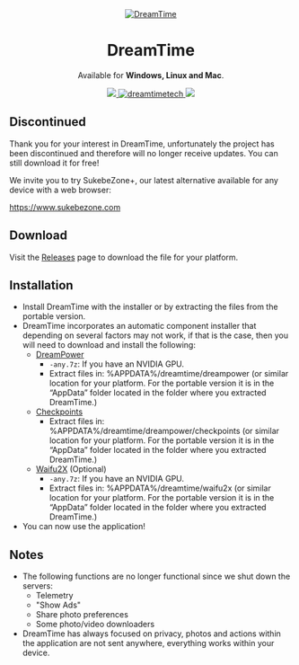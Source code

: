 <div align="center">
  <a href="https://dreamtime.tech">
    <img src="assets/dreamtime.png" alt="DreamTime">
  </a>
  
  <h1 align="center">DreamTime</h1>

  <p align="center">
    Available for <strong>Windows, Linux and Mac</strong>.
  </p>
</div>

<p align="center">
  <a href="https://github.com/dreamnettech/dreamtime/releases">
    <img src="https://img.shields.io/github/downloads/dreamnettech/dreamtime/total?logo=github&logoColor=white" />
  </a>
  <a href="https://snapcraft.io/dreamtimetech">
    <img alt="dreamtimetech" src="https://snapcraft.io/dreamtimetech/badge.svg" />
  </a>
  <img src="https://img.shields.io/github/license/dreamnettech/dreamtime" />
</p>

## Discontinued

Thank you for your interest in DreamTime, unfortunately the project has been discontinued and therefore will no longer receive updates. You can still download it for free!

We invite you to try SukebeZone+, our latest alternative available for any device with a web browser:

https://www.sukebezone.com

## Download

Visit the [Releases](https://github.com/dreamnettech/dreamtime/releases) page to download the file for your platform.

## Installation

- Install DreamTime with the installer or by extracting the files from the portable version.
- DreamTime incorporates an automatic component installer that depending on several factors may not work, if that is the case, then you will need to download and install the following:
  - [DreamPower](https://github.com/sukebenet/dreampower/releases)
    - `-any.7z`: If you have an NVIDIA GPU.
    - Extract files in: %APPDATA%/dreamtime/dreampower (or similar location for your platform. For the portable version it is in the “AppData” folder located in the folder where you extracted DreamTime.)
  - [Checkpoints](https://github.com/sukebenet/deepnude-checkpoints/releases)
    - Extract files in: %APPDATA%/dreamtime/dreampower/checkpoints (or similar location for your platform. For the portable version it is in the “AppData” folder located in the folder where you extracted DreamTime.)
  - [Waifu2X](https://github.com/sukebenet/waifu2x-chainer/releases) (Optional)
    - `-any.7z`: If you have an NVIDIA GPU.
    - Extract files in: %APPDATA%/dreamtime/waifu2x (or similar location for your platform. For the portable version it is in the “AppData” folder located in the folder where you extracted DreamTime.)
- You can now use the application!

## Notes

- The following functions are no longer functional since we shut down the servers:
  - Telemetry
  - "Show Ads"
  - Share photo preferences
  - Some photo/video downloaders
- DreamTime has always focused on privacy, photos and actions within the application are not sent anywhere, everything works within your device.
